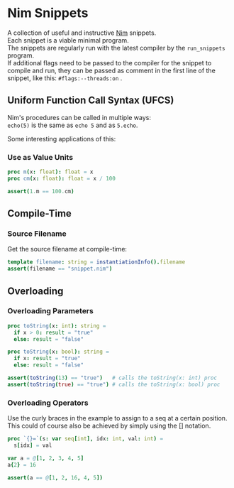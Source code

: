 # Nim Snippets
A collection of useful and instructive [Nim](https://www.nim-lang.org) snippets.<br>
Each snippet is a viable minimal program.<br>
The snippets are regularly run with the latest compiler by the `run_snippets` program.<br>
If additional flags need to be passed to the compiler for the snippet to compile and run, they can be passed as comment in the first line of the snippet, like this: `#flags:--threads:on` .

## Uniform Function Call Syntax (UFCS)
Nim's procedures can be called in multiple ways:<br>
`echo(5)` is the same as `echo 5` and as `5.echo`.

Some interesting applications of this:

### Use as Value Units
```Nim
proc m(x: float): float = x
proc cm(x: float): float = x / 100

assert(1.m == 100.cm)
```

## Compile-Time
### Source Filename
Get the source filename at compile-time:

```Nim
template filename: string = instantiationInfo().filename
assert(filename == "snippet.nim")
```

## Overloading
### Overloading Parameters
```Nim
proc toString(x: int): string =
  if x > 0: result = "true"
  else: result = "false"

proc toString(x: bool): string =
  if x: result = "true"
  else: result = "false"

assert(toString(13) == "true")   # calls the toString(x: int) proc
assert(toString(true) == "true") # calls the toString(x: bool) proc
```

### Overloading Operators
Use the curly braces in the example to assign to a seq at a certain position.
This could of course also be achieved by simply using the [] notation.

```Nim
proc `{}=`(s: var seq[int], idx: int, val: int) =
  s[idx] = val

var a = @[1, 2, 3, 4, 5]
a{2} = 16

assert(a == @[1, 2, 16, 4, 5])
```
